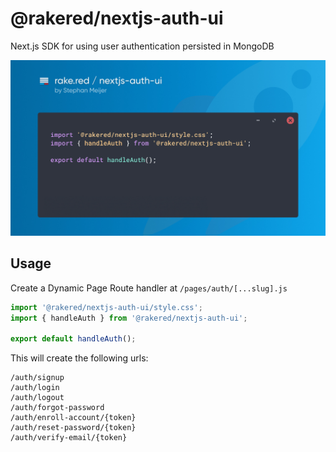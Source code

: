 # @rakered/nextjs-auth-ui

Next.js SDK for using user authentication persisted in MongoDB

![social image](https://github.com/rakered/rakered/raw/main/packages/nextjs-auth-ui/docs/social.jpg)

## Usage

Create a Dynamic Page Route handler at `/pages/auth/[...slug].js`

```js
import '@rakered/nextjs-auth-ui/style.css';
import { handleAuth } from '@rakered/nextjs-auth-ui';

export default handleAuth();
```

This will create the following urls:

```shell
/auth/signup
/auth/login
/auth/logout
/auth/forgot-password
/auth/enroll-account/{token}
/auth/reset-password/{token}
/auth/verify-email/{token}
```

